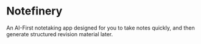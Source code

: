 # Notefinery
An AI-First notetaking app designed for you to take notes quickly, and then generate structured revision material later.
